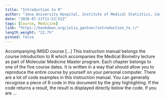 ```yaml
---
title: "Introduction to R"
author: "Jena University Hospital, Institute of Medical Statistics, Computer and Data Sciences, Julia Gantner"
date: "2020-07-21T11:53:51Z"
tags: [Course, Medicine]
link: "https://bookdown.org/julia_gantner/introduction_to_r/"
length_weight: "22.7%"
pinned: false
---
```


Accompanying IMSID course [...] This instruction manual belongs the course Introduction to R which accompanies the Medical Biometry lecture as part of Molecular Medicine Master program. Each chapter belongs to one of the five course dates. It is written in a way that should allow you to reproduce the entire course by yourself on your personal computer. There are a lot of code examples in this instruction manual. You can generally recognise a piece of R code in this document by the grey highlighting. If the code returns a result, the result is displayed directly below the code. If you are ...
